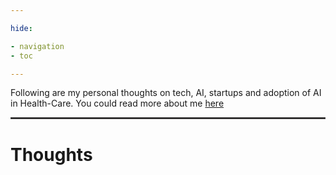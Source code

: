 ```yaml
---

hide:

- navigation
- toc

---
```


Following are my personal thoughts on tech, AI, startups and adoption of AI in Health-Care. You could read more about me [here](./about.md)

<hr style="border:1px solid #474545">

# Thoughts